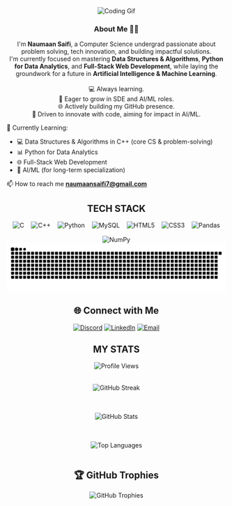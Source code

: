 <div align="center">
  <img src="https://media.giphy.com/media/qgQUggAC3Pfv687qPC/giphy.gif" width="200" alt="Coding Gif" />
</div>

<h3 align="center">About Me 👨‍💻</h3>

<p align="center">
  I'm <strong>Naumaan Saifi</strong>, a Computer Science undergrad passionate about problem solving, tech innovation, and building impactful solutions. <br/>
  I'm currently focused on mastering 
  <strong>Data Structures & Algorithms</strong>, 
  <strong>Python for Data Analytics</strong>, and 
  <strong>Full-Stack Web Development</strong>, while laying the groundwork for a future in 
  <strong>Artificial Intelligence & Machine Learning</strong>. <br/><br/>
  💻 Always learning.<br/>
  🚀 Eager to grow in SDE and AI/ML roles.<br/>
  🌐 Actively building my GitHub presence.<br/>
  🎯 Driven to innovate with code, aiming for impact in AI/ML.
</p>




🌱 Currently Learning:
- 💻 Data Structures & Algorithms in C++ (core CS & problem-solving)
- 📊 Python for Data Analytics 
- 🌐 Full-Stack Web Development
- 🤖 AI/ML (for long-term specialization)

📫 How to reach me **naumaansaifi7@gmail.com**



<h2 align="center">TECH STACK</h2>


<div style="display: flex; justify-content: center; align-items: center; flex-wrap:wrap; gap:1rem">
    <img src="https://img.shields.io/badge/C-00599C?style=for-the-badge&logo=c&logoColor=white" alt="C"/>
    <img src="https://img.shields.io/badge/C++-00599C?style=for-the-badge&logo=c%2B%2B&logoColor=white" alt="C++"/>
    <img src="https://img.shields.io/badge/Python-3670A0?style=for-the-badge&logo=python&logoColor=ffdd54" alt="Python"/>
    <img src="https://img.shields.io/badge/MySQL-4479A1?style=for-the-badge&logo=mysql&logoColor=white" alt="MySQL"/>
    <img src="https://img.shields.io/badge/HTML5-E34F26?style=for-the-badge&logo=html5&logoColor=white" alt="HTML5"/>
    <img src="https://img.shields.io/badge/CSS3-1572B6?style=for-the-badge&logo=css3&logoColor=white" alt="CSS3"/>
    <img src="https://img.shields.io/badge/Pandas-150458?style=for-the-badge&logo=pandas&logoColor=white" alt="Pandas"/>
    <img src="https://img.shields.io/badge/NumPy-013243?style=for-the-badge&logo=numpy&logoColor=white" alt="NumPy"/>
</div>


<div align="center">
  <img src="https://raw.githubusercontent.com/NaumaanSaifi1/snk/output/github-contribution-grid-snake.svg" alt="GitHub Contribution Snake" />
</div>

<h2 align="center">🌐 Connect with Me</h2>

<div align="center">

[![Discord](https://img.shields.io/badge/Discord-%237289DA.svg?logo=discord&logoColor=white)](https://discord.com/users/1152302469972504576)
[![LinkedIn](https://img.shields.io/badge/LinkedIn-%230077B5.svg?logo=linkedin&logoColor=white)](https://linkedin.com/in/naumaansaifi)
[![Email](https://img.shields.io/badge/Email-D14836?logo=gmail&logoColor=white)](mailto:naumaansaifi7@gmail.com)

</div>



<h2 align="center"> MY STATS</h2>

<div align="center">
    <img src="https://komarev.com/ghpvc/?username=NaumaanSaifi1&color=blue&label=Profile+Views&style=flat-square" alt="Profile Views" />
    <br><br>
    <img src="https://nirzak-streak-stats.vercel.app/?user=NaumaanSaifi1&theme=dark&hide_border=false" alt="GitHub Streak" width="80%" style="margin: 1rem 0;" />
    <br><br>
    <img src="https://github-readme-stats.vercel.app/api?username=NaumaanSaifi1&theme=dark&hide_border=false&include_all_commits=true&count_private=false&show_icons=true" alt="GitHub Stats" width="80%" style="margin: 1rem 0;" />
    <br><br>
    <img src="https://github-readme-stats.vercel.app/api/top-langs/?username=NaumaanSaifi1&theme=dark&hide_border=false&include_all_commits=true&count_private=false&layout=compact" alt="Top Languages" width="80%" style="margin: 1rem 0;" />
</div>


<h2 align="center">🏆 GitHub Trophies</h2>

<p align="center">
  <img src="https://github-profile-trophy.vercel.app/?username=NaumaanSaifi1&theme=radical&no-frame=true&no-bg=false&margin-w=4" alt="GitHub Trophies" />
</p>





<!-- Proudly created with GPRM ( https://gprm.itsvg.in ) -->
